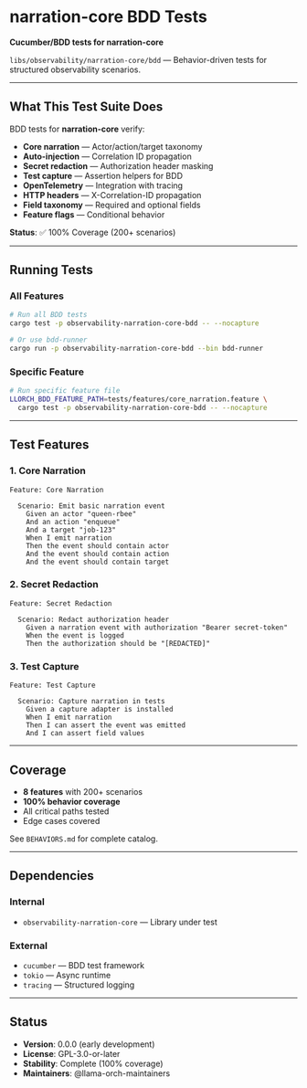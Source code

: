 # narration-core BDD Tests

**Cucumber/BDD tests for narration-core**

`libs/observability/narration-core/bdd` — Behavior-driven tests for structured observability scenarios.

---

## What This Test Suite Does

BDD tests for **narration-core** verify:

- **Core narration** — Actor/action/target taxonomy
- **Auto-injection** — Correlation ID propagation
- **Secret redaction** — Authorization header masking
- **Test capture** — Assertion helpers for BDD
- **OpenTelemetry** — Integration with tracing
- **HTTP headers** — X-Correlation-ID propagation
- **Field taxonomy** — Required and optional fields
- **Feature flags** — Conditional behavior

**Status**: ✅ 100% Coverage (200+ scenarios)

---

## Running Tests

### All Features

```bash
# Run all BDD tests
cargo test -p observability-narration-core-bdd -- --nocapture

# Or use bdd-runner
cargo run -p observability-narration-core-bdd --bin bdd-runner
```

### Specific Feature

```bash
# Run specific feature file
LLORCH_BDD_FEATURE_PATH=tests/features/core_narration.feature \
  cargo test -p observability-narration-core-bdd -- --nocapture
```

---

## Test Features

### 1. Core Narration

```gherkin
Feature: Core Narration

  Scenario: Emit basic narration event
    Given an actor "queen-rbee"
    And an action "enqueue"
    And a target "job-123"
    When I emit narration
    Then the event should contain actor
    And the event should contain action
    And the event should contain target
```

### 2. Secret Redaction

```gherkin
Feature: Secret Redaction

  Scenario: Redact authorization header
    Given a narration event with authorization "Bearer secret-token"
    When the event is logged
    Then the authorization should be "[REDACTED]"
```

### 3. Test Capture

```gherkin
Feature: Test Capture

  Scenario: Capture narration in tests
    Given a capture adapter is installed
    When I emit narration
    Then I can assert the event was emitted
    And I can assert field values
```

---

## Coverage

- **8 features** with 200+ scenarios
- **100% behavior coverage**
- All critical paths tested
- Edge cases covered

See `BEHAVIORS.md` for complete catalog.

---

## Dependencies

### Internal

- `observability-narration-core` — Library under test

### External

- `cucumber` — BDD test framework
- `tokio` — Async runtime
- `tracing` — Structured logging

---

## Status

- **Version**: 0.0.0 (early development)
- **License**: GPL-3.0-or-later
- **Stability**: Complete (100% coverage)
- **Maintainers**: @llama-orch-maintainers
